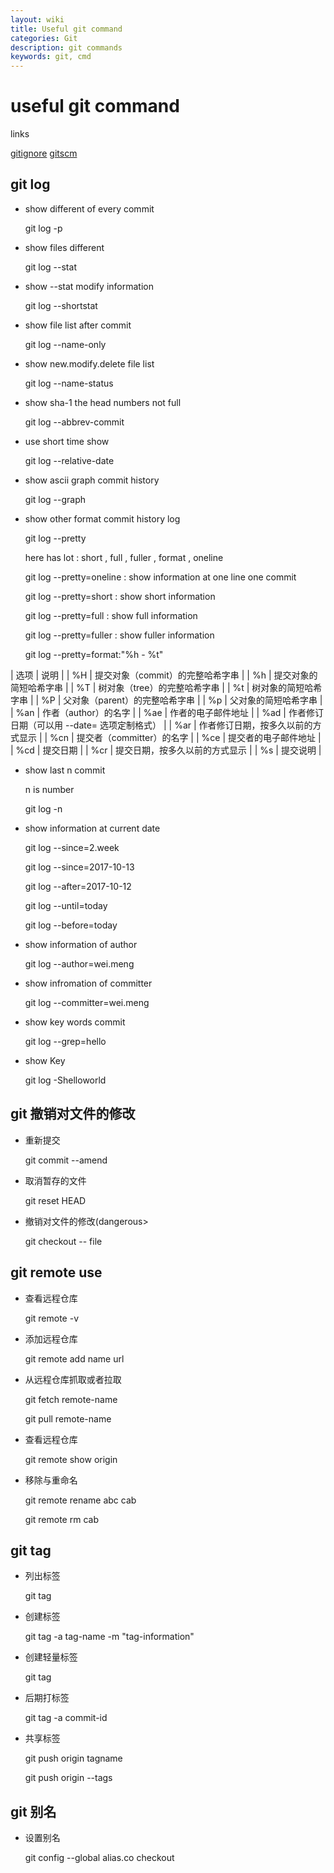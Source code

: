```yaml
---
layout: wiki
title: Useful git command
categories: Git
description: git commands
keywords: git, cmd
---
```



# useful git command 


links

[gitignore](https://github.com/github/gitignore)
[gitscm](https://git-scm.com/)


## git log

* show different of every commit
 
    git log -p  

* show files different

    git log --stat

* show --stat modify information

    git log --shortstat

* show file list after commit

    git log --name-only

* show new.modify.delete file list

    git log --name-status

* show sha-1 the head numbers not full

    git log --abbrev-commit

* use short time show

    git log --relative-date

* show ascii graph commit history

    git log --graph

* show other format commit history log

    git log --pretty

    here has lot : short , full , fuller , format , oneline

    git log --pretty=oneline  : show information at one line one commit

    git log --pretty=short    : show short information

    git log --pretty=full     : show full information

    git log --pretty=fuller   : show fuller information

    git log --pretty=format:"%h - %t"

| 选项 | 说明 |
| %H | 提交对象（commit）的完整哈希字串 |
| %h | 提交对象的简短哈希字串 |
| %T | 树对象（tree）的完整哈希字串 |
| %t | 树对象的简短哈希字串 |
| %P | 父对象（parent）的完整哈希字串 |
| %p | 父对象的简短哈希字串 | 
| %an | 作者（author）的名字 |
| %ae | 作者的电子邮件地址 |
| %ad | 作者修订日期（可以用 --date= 选项定制格式） |
| %ar | 作者修订日期，按多久以前的方式显示 |
| %cn | 提交者（committer）的名字 |
| %ce | 提交者的电子邮件地址 |
| %cd | 提交日期 | 
| %cr | 提交日期，按多久以前的方式显示 |
| %s | 提交说明 |

* show last n commit
    
    n is number

    git log -n

* show information at current date

    git log --since=2.week

    git log --since=2017-10-13

    git log --after=2017-10-12

    git log --until=today

    git log --before=today

* show information of author

    git log --author=wei.meng

* show infromation of committer
 
    git log --committer=wei.meng

* show key words commit

    git log --grep=hello

* show Key

    git log -Shelloworld


## git 撤销对文件的修改

* 重新提交

    git commit --amend 

* 取消暂存的文件

    git reset HEAD <file>

* 撤销对文件的修改(dangerous>

    git checkout -- file

## git remote use

* 查看远程仓库

    git remote -v

* 添加远程仓库

    git remote add name url

* 从远程仓库抓取或者拉取

    git fetch remote-name <branch>
 
    git pull remote-name <branch>

* 查看远程仓库

    git remote show origin 

* 移除与重命名

    git remote rename abc cab
    
    git remote rm cab

## git tag

* 列出标签

    git tag

* 创建标签

    git tag -a tag-name -m "tag-information"

* 创建轻量标签
    
    git tag

* 后期打标签

    git tag -a commit-id

* 共享标签

    git push origin tagname

    git push origin --tags



## git 别名

* 设置别名

    git config --global alias.co checkout



